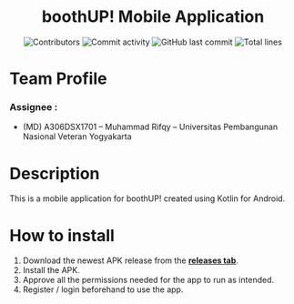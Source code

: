 <div align="center">
    <h1>boothUP! Mobile Application</h1>
</div>
<div align="center">

![Contributors](https://img.shields.io/github/contributors/Bangkit-Capstone-CR23-PR565/MD-Event.mu-app?color=red)
![Commit activity](https://img.shields.io/github/commit-activity/m/Bangkit-Capstone-CR23-PR565/MD-Event.mu-app)
![GitHub last commit](https://img.shields.io/github/last-commit/Bangkit-Capstone-CR23-PR565/MD-Event.mu-app)
![Total lines](https://img.shields.io/tokei/lines/github/Bangkit-Capstone-CR23-PR565/MD-Event.mu-app)
</div>

# Team Profile

### Assignee :

* (MD) A306DSX1701 – Muhammad Rifqy – Universitas Pembangunan Nasional Veteran Yogyakarta

# Description
This is a mobile application for boothUP! created using Kotlin for Android.

# How to install
1. Download the newest APK release from the [**releases tab**](https://github.com/Bangkit-Capstone-CR23-PR565/MD-Event.mu-app/releases).
1. Install the APK.
1. Approve all the permissions needed for the app to run as intended.
1. Register / login beforehand to use the app.
